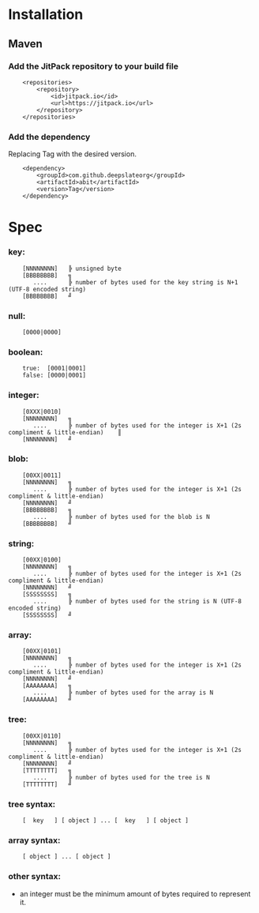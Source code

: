 # Installation
## Maven
### Add the JitPack repository to your build file
```
	<repositories>
		<repository>
		    <id>jitpack.io</id>
		    <url>https://jitpack.io</url>
		</repository>
	</repositories>
```
### Add the dependency
Replacing Tag with the desired version.
```
	<dependency>
	    <groupId>com.github.deepslateorg</groupId>
	    <artifactId>abit</artifactId>
	    <version>Tag</version>
	</dependency>
```
# Spec
### key:
```
    [NNNNNNNN]   ╠ unsigned byte
    [BBBBBBBB]   ╗
       ....      ╠ number of bytes used for the key string is N+1 (UTF-8 encoded string)
    [BBBBBBBB]   ╝
```

### null:
```
    [0000|0000]
```

### boolean:
```
    true:  [0001|0001]
    false: [0000|0001]
```

### integer:
```
    [0XXX|0010] 
    [NNNNNNNN]   ╗
       ....      ╠ number of bytes used for the integer is X+1 (2s compliment & little-endian)    ║
    [NNNNNNNN]   ╝
```

### blob:
```
    [00XX|0011] 
    [NNNNNNNN]   ╗
       ....      ╠ number of bytes used for the integer is X+1 (2s compliment & little-endian)
    [NNNNNNNN]   ╝
    [BBBBBBBB]   ╗
       ....      ╠ number of bytes used for the blob is N
    [BBBBBBBB]   ╝
```

### string:
```
    [00XX|0100] 
    [NNNNNNNN]   ╗
       ....      ╠ number of bytes used for the integer is X+1 (2s compliment & little-endian)
    [NNNNNNNN]   ╝
    [SSSSSSSS]   ╗
       ....      ╠ number of bytes used for the string is N (UTF-8 encoded string)
    [SSSSSSSS]   ╝
```

### array:
```
    [00XX|0101] 
    [NNNNNNNN]   ╗
       ....      ╠ number of bytes used for the integer is X+1 (2s compliment & little-endian)
    [NNNNNNNN]   ╝
    [AAAAAAAA]   ╗
       ....      ╠ number of bytes used for the array is N
    [AAAAAAAA]   ╝
```

### tree:
```
    [00XX|0110] 
    [NNNNNNNN]   ╗
       ....      ╠ number of bytes used for the integer is X+1 (2s compliment & little-endian)
    [NNNNNNNN]   ╝
    [TTTTTTTT]   ╗
       ....      ╠ number of bytes used for the tree is N
    [TTTTTTTT]   ╝
```

### tree syntax:
```
    [  key   ] [ object ] ... [  key   ] [ object ]
```

### array syntax:
```
    [ object ] ... [ object ]
```

### other syntax:
* an integer must be the minimum amount of bytes required to represent it.
